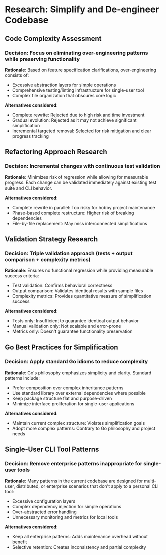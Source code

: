 # Research: Simplify and De-engineer Codebase

## Code Complexity Assessment

### Decision: Focus on eliminating over-engineering patterns while preserving functionality

**Rationale**: Based on feature specification clarifications, over-engineering consists of:
- Excessive abstraction layers for simple operations
- Comprehensive testing/linting infrastructure for single-user tool
- Complex file organization that obscures core logic

**Alternatives considered**: 
- Complete rewrite: Rejected due to high risk and time investment
- Gradual evolution: Rejected as it may not achieve significant simplification
- Incremental targeted removal: Selected for risk mitigation and clear progress tracking

## Refactoring Approach Research

### Decision: Incremental changes with continuous test validation

**Rationale**: Minimizes risk of regression while allowing for measurable progress. Each change can be validated immediately against existing test suite and CLI behavior.

**Alternatives considered**:
- Complete rewrite in parallel: Too risky for hobby project maintenance
- Phase-based complete restructure: Higher risk of breaking dependencies
- File-by-file replacement: May miss interconnected simplifications

## Validation Strategy Research

### Decision: Triple validation approach (tests + output comparison + complexity metrics)

**Rationale**: Ensures no functional regression while providing measurable success criteria:
- Test validation: Confirms behavioral correctness
- Output comparison: Validates identical results with sample files  
- Complexity metrics: Provides quantitative measure of simplification success

**Alternatives considered**:
- Tests only: Insufficient to guarantee identical output behavior
- Manual validation only: Not scalable and error-prone
- Metrics only: Doesn't guarantee functionality preservation

## Go Best Practices for Simplification

### Decision: Apply standard Go idioms to reduce complexity

**Rationale**: Go's philosophy emphasizes simplicity and clarity. Standard patterns include:
- Prefer composition over complex inheritance patterns
- Use standard library over external dependencies where possible
- Keep package structure flat and purpose-driven
- Minimize interface proliferation for single-user applications

**Alternatives considered**:
- Maintain current complex structure: Violates simplification goals
- Adopt more complex patterns: Contrary to Go philosophy and project needs

## Single-User CLI Tool Patterns

### Decision: Remove enterprise patterns inappropriate for single-user tools

**Rationale**: Many patterns in the current codebase are designed for multi-user, distributed, or enterprise scenarios that don't apply to a personal CLI tool:
- Excessive configuration layers
- Complex dependency injection for simple operations
- Over-abstracted error handling
- Unnecessary monitoring and metrics for local tools

**Alternatives considered**:
- Keep all enterprise patterns: Adds maintenance overhead without benefit
- Selective retention: Creates inconsistency and partial complexity